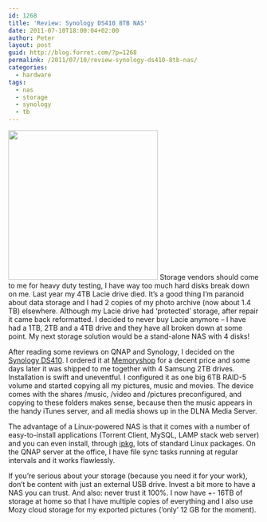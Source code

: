 ```yaml
---
id: 1268
title: 'Review: Synology DS410 8TB NAS'
date: 2011-07-10T18:00:04+02:00
author: Peter
layout: post
guid: http://blog.forret.com/?p=1268
permalink: /2011/07/10/review-synology-ds410-8tb-nas/
categories:
  - hardware
tags:
  - nas
  - storage
  - synology
  - tb
---
```

[<img  class="size-medium wp-image-1269 alignright" title="Synology" src="http://blog2.forret.com/wp-content/uploads/2011/07/IMG_14711-300x300.jpg" alt="" width="300" height="300" srcset="https://blog.forret.com/wp-content/uploads/2011/07/IMG_14711-300x300.jpg 300w, https://blog.forret.com/wp-content/uploads/2011/07/IMG_14711-150x150.jpg 150w, https://blog.forret.com/wp-content/uploads/2011/07/IMG_14711.jpg 1024w" sizes="(max-width: 300px) 100vw, 300px" />](http://blog2.forret.com/wp-content/uploads/2011/07/IMG_14711.jpg) Storage vendors should come to me for heavy duty testing, I have way too much hard disks break down on me. Last year my 4TB Lacie drive died. It&#8217;s a good thing I&#8217;m paranoid about data storage and I had 2 copies of my photo archive (now about 1.4 TB) elsewhere. Although my Lacie drive had &#8216;protected&#8217; storage, after repair it came back reformatted. I decided to never buy Lacie anymore &#8211; I have had a 1TB, 2TB and a 4TB drive and they have all broken down at some point. My next storage solution would be a stand-alone NAS with 4 disks!

After reading some reviews on QNAP and Synology, I decided on the [Synology DS410](http://www.synology.com/products/product.php?product_name=DS410&lang=enu). I ordered it at [Memoryshop](http://www.memoryshop.be/product/105185/synology-ds410.html) for a decent price and some days later it was shipped to me together with 4 Samsung 2TB drives. Installation is swift and uneventful. I configured it as one big 6TB RAID-5 volume and started copying all my pictures, music and movies. The device comes with the shares /music, /video and /pictures preconfigured, and copying to these folders makes sense, because then the music appears in the handy iTunes server, and all media shows up in the DLNA Media Server.

The advantage of a Linux-powered NAS is that it comes with a number of easy-to-install applications (Torrent Client, MySQL, LAMP stack web server) and you can even install, through [ipkg](http://en.wikipedia.org/wiki/Ipkg), lots of standard Linux packages. On the QNAP server at the office, I have file sync tasks running at regular intervals and it works flawlessly.

If you&#8217;re serious about your storage (because you need it for your work), don&#8217;t be content with just an external USB drive. Invest a bit more to have a NAS you can trust. And also: never trust it 100%. I now have +- 16TB of storage at home so that I have multiple copies of everything and I also use Mozy cloud storage for my exported pictures (&#8216;only&#8217; 12 GB for the moment).